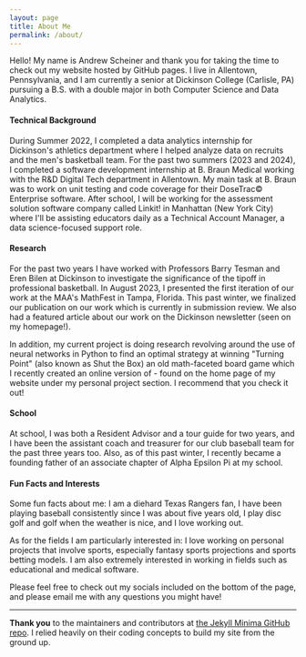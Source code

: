 ```yaml
---
layout: page
title: About Me
permalink: /about/
---
```

Hello! My name is Andrew Scheiner and thank you for taking the time to check out my website hosted by GitHub pages.
I live in Allentown, Pennsylvania, and I am currently a senior at Dickinson College (Carlisle, PA) pursuing a B.S. with a double major in both Computer Science and Data Analytics. 

#### Technical Background
During Summer 2022, I completed a data analytics internship for Dickinson's athletics department where I helped analyze data on recruits and the men's basketball team. For the past two summers (2023 and 2024), I completed a software development internship at B. Braun Medical working with the R&D Digital Tech department in Allentown. My main task at B. Braun was to work on unit testing and code coverage for their DoseTrac© Enterprise software. After school, I will be working for the assessment solution software company called Linkit! in Manhattan (New York City) where I'll be assisting educators daily as a Technical Account Manager, a data science-focused support role.

#### Research
For the past two years I have worked with Professors Barry Tesman and Eren Bilen at Dickinson to investigate the significance of the tipoff in professional basketball. In August 2023, I presented the first iteration of our work at the MAA's MathFest in Tampa, Florida. This past winter, we finalized our publication on our work which is currently in submission review. We also had a featured article about our work on the Dickinson newsletter (seen on my homepage!).

In addition, my current project is doing research revolving around the use of neural networks in Python to find an optimal strategy at winning "Turning Point" (also known as Shut the Box) an old math-faceted board game which I recently created an online version of - found on the home page of my website under my personal project section. I recommend that you check it out!

#### School
At school, I was both a Resident Advisor and a tour guide for two years, and I have been the assistant coach and treasurer for our club baseball team for the past three years too. Also, as of this past winter, I recently became a founding father of an associate chapter of Alpha Epsilon Pi at my school.

#### Fun Facts and Interests
Some fun facts about me: I am a diehard Texas Rangers fan, I have been playing baseball consistently since I was about five years old, I play disc golf and golf when the weather is nice, and I love working out.

As for the fields I am particularly interested in: I love working on personal projects that involve sports, especially fantasy sports projections and sports betting models. I am also extremely interested in working in fields such as educational and medical software.

Please feel free to check out my socials included on the bottom of the page, and please email me with any questions you might have!


---


**Thank you** to the maintainers and contributors at [the Jekyll Minima GitHub repo](https://github.com/jekyll/minima). I relied heavily on their coding concepts to build my site from the ground up.
